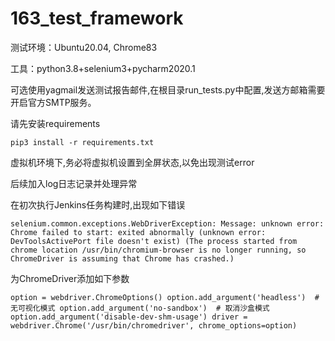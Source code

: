 # 163_test_framework
测试环境：Ubuntu20.04, Chrome83

工具：python3.8+selenium3+pycharm2020.1

可选使用yagmail发送测试报告邮件,在根目录run_tests.py中配置,发送方邮箱需要开启官方SMTP服务。

请先安装requirements

`pip3 install -r requirements.txt`

虚拟机环境下,务必将虚拟机设置到全屏状态,以免出现测试error


后续加入log日志记录并处理异常

在初次执行Jenkins任务构建时,出现如下错误

`selenium.common.exceptions.WebDriverException: Message: unknown error: Chrome failed to start: exited abnormally
  (unknown error: DevToolsActivePort file doesn't exist)
  (The process started from chrome location /usr/bin/chromium-browser is no longer running, so ChromeDriver is assuming that Chrome has crashed.)`

为ChromeDriver添加如下参数

`option = webdriver.ChromeOptions()
option.add_argument('headless')  # 无可视化模式
option.add_argument('no-sandbox')  # 取消沙盒模式
option.add_argument('disable-dev-shm-usage')
driver = webdriver.Chrome('/usr/bin/chromedriver', chrome_options=option)`

